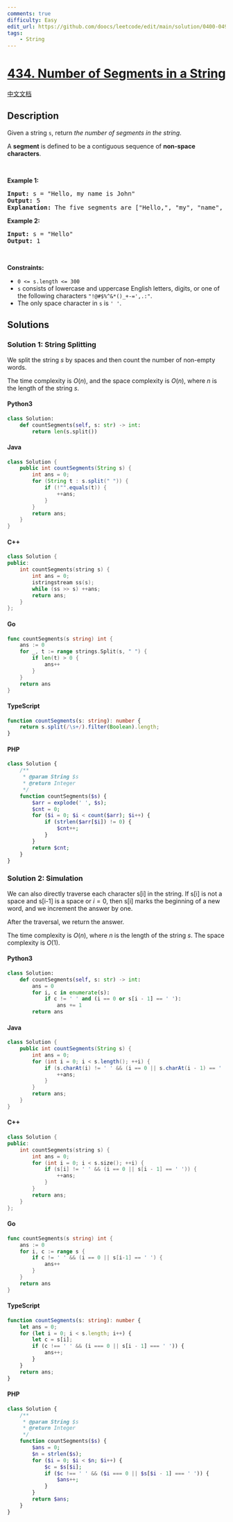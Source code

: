 ```yaml
---
comments: true
difficulty: Easy
edit_url: https://github.com/doocs/leetcode/edit/main/solution/0400-0499/0434.Number%20of%20Segments%20in%20a%20String/README_EN.md
tags:
    - String
---
```


<!-- problem:start -->

# [434. Number of Segments in a String](https://leetcode.com/problems/number-of-segments-in-a-string)

[中文文档](/solution/0400-0499/0434.Number%20of%20Segments%20in%20a%20String/README.md)

## Description

<!-- description:start -->

<p>Given a string <code>s</code>, return <em>the number of segments in the string</em>.</p>

<p>A <strong>segment</strong> is defined to be a contiguous sequence of <strong>non-space characters</strong>.</p>

<p>&nbsp;</p>
<p><strong class="example">Example 1:</strong></p>

<pre>
<strong>Input:</strong> s = &quot;Hello, my name is John&quot;
<strong>Output:</strong> 5
<strong>Explanation:</strong> The five segments are [&quot;Hello,&quot;, &quot;my&quot;, &quot;name&quot;, &quot;is&quot;, &quot;John&quot;]
</pre>

<p><strong class="example">Example 2:</strong></p>

<pre>
<strong>Input:</strong> s = &quot;Hello&quot;
<strong>Output:</strong> 1
</pre>

<p>&nbsp;</p>
<p><strong>Constraints:</strong></p>

<ul>
	<li><code>0 &lt;= s.length &lt;= 300</code></li>
	<li><code>s</code> consists of lowercase and uppercase English letters, digits, or one of the following characters <code>&quot;!@#$%^&amp;*()_+-=&#39;,.:&quot;</code>.</li>
	<li>The only space character in <code>s</code> is <code>&#39; &#39;</code>.</li>
</ul>

<!-- description:end -->

## Solutions

<!-- solution:start -->

### Solution 1: String Splitting

We split the string $\textit{s}$ by spaces and then count the number of non-empty words.

The time complexity is $O(n)$, and the space complexity is $O(n)$, where $n$ is the length of the string $\textit{s}$.

<!-- tabs:start -->

#### Python3

```python
class Solution:
    def countSegments(self, s: str) -> int:
        return len(s.split())
```

#### Java

```java
class Solution {
    public int countSegments(String s) {
        int ans = 0;
        for (String t : s.split(" ")) {
            if (!"".equals(t)) {
                ++ans;
            }
        }
        return ans;
    }
}
```

#### C++

```cpp
class Solution {
public:
    int countSegments(string s) {
        int ans = 0;
        istringstream ss(s);
        while (ss >> s) ++ans;
        return ans;
    }
};
```

#### Go

```go
func countSegments(s string) int {
	ans := 0
	for _, t := range strings.Split(s, " ") {
		if len(t) > 0 {
			ans++
		}
	}
	return ans
}
```

#### TypeScript

```ts
function countSegments(s: string): number {
    return s.split(/\s+/).filter(Boolean).length;
}
```

#### PHP

```php
class Solution {
    /**
     * @param String $s
     * @return Integer
     */
    function countSegments($s) {
        $arr = explode(' ', $s);
        $cnt = 0;
        for ($i = 0; $i < count($arr); $i++) {
            if (strlen($arr[$i]) != 0) {
                $cnt++;
            }
        }
        return $cnt;
    }
}
```

<!-- tabs:end -->

<!-- solution:end -->

<!-- solution:start -->

### Solution 2: Simulation

We can also directly traverse each character $\text{s[i]}$ in the string. If $\text{s[i]}$ is not a space and $\text{s[i-1]}$ is a space or $i = 0$, then $\text{s[i]}$ marks the beginning of a new word, and we increment the answer by one.

After the traversal, we return the answer.

The time complexity is $O(n)$, where $n$ is the length of the string $\textit{s}$. The space complexity is $O(1)$.

<!-- tabs:start -->

#### Python3

```python
class Solution:
    def countSegments(self, s: str) -> int:
        ans = 0
        for i, c in enumerate(s):
            if c != ' ' and (i == 0 or s[i - 1] == ' '):
                ans += 1
        return ans
```

#### Java

```java
class Solution {
    public int countSegments(String s) {
        int ans = 0;
        for (int i = 0; i < s.length(); ++i) {
            if (s.charAt(i) != ' ' && (i == 0 || s.charAt(i - 1) == ' ')) {
                ++ans;
            }
        }
        return ans;
    }
}
```

#### C++

```cpp
class Solution {
public:
    int countSegments(string s) {
        int ans = 0;
        for (int i = 0; i < s.size(); ++i) {
            if (s[i] != ' ' && (i == 0 || s[i - 1] == ' ')) {
                ++ans;
            }
        }
        return ans;
    }
};
```

#### Go

```go
func countSegments(s string) int {
	ans := 0
	for i, c := range s {
		if c != ' ' && (i == 0 || s[i-1] == ' ') {
			ans++
		}
	}
	return ans
}
```

#### TypeScript

```ts
function countSegments(s: string): number {
    let ans = 0;
    for (let i = 0; i < s.length; i++) {
        let c = s[i];
        if (c !== ' ' && (i === 0 || s[i - 1] === ' ')) {
            ans++;
        }
    }
    return ans;
}
```

#### PHP

```php
class Solution {
    /**
     * @param String $s
     * @return Integer
     */
    function countSegments($s) {
        $ans = 0;
        $n = strlen($s);
        for ($i = 0; $i < $n; $i++) {
            $c = $s[$i];
            if ($c !== ' ' && ($i === 0 || $s[$i - 1] === ' ')) {
                $ans++;
            }
        }
        return $ans;
    }
}
```

<!-- tabs:end -->

<!-- solution:end -->

<!-- problem:end -->
